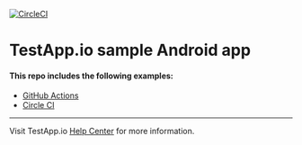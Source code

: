 [![CircleCI](https://circleci.com/gh/Jianbo-Zhu/testapp-android-sample/tree/main.svg?style=svg)](https://circleci.com/gh/Jianbo-Zhu/testapp-android-sample/tree/main)

# TestApp.io sample Android app


#### This repo includes the following examples:

- [GitHub Actions](.github/workflows)
- [Circle CI](.circleci/)

---

Visit TestApp.io [Help Center](https://help.testapp.io) for more information.
